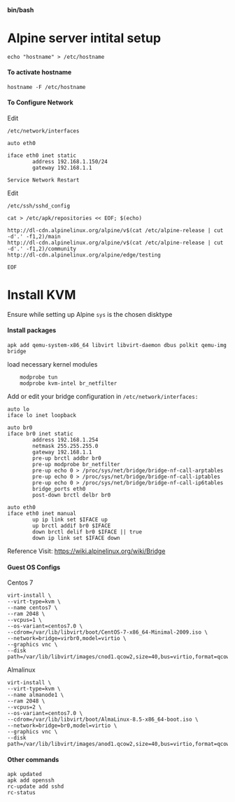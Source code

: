 #### bin/bash
# Alpine server intital setup

    echo "hostname" > /etc/hostname

#### To activate hostname

    hostname -F /etc/hostname

#### To Configure Network

Edit 

    /etc/network/interfaces

```
auto eth0

iface eth0 inet static
        address 192.168.1.150/24
        gateway 192.168.1.1
```
 
    Service Network Restart

Edit

    /etc/ssh/sshd_config

```
cat > /etc/apk/repositories << EOF; $(echo)

http://dl-cdn.alpinelinux.org/alpine/v$(cat /etc/alpine-release | cut -d'.' -f1,2)/main
http://dl-cdn.alpinelinux.org/alpine/v$(cat /etc/alpine-release | cut -d'.' -f1,2)/community
http://dl-cdn.alpinelinux.org/alpine/edge/testing

EOF
```
# Install KVM

Ensure while setting up Alpine `sys` is the chosen disktype

#### Install packages
    apk add qemu-system-x86_64 libvirt libvirt-daemon dbus polkit qemu-img bridge
load necessary kernel modules
```
    modprobe tun
    modprobe kvm-intel br_netfilter
```
    
Add or edit your bridge configuration in `/etc/network/interfaces:`
```
auto lo
iface lo inet loopback

auto br0
iface br0 inet static
        address 192.168.1.254
        netmask 255.255.255.0
        gateway 192.168.1.1
        pre-up brctl addbr br0
        pre-up modprobe br_netfilter
        pre-up echo 0 > /proc/sys/net/bridge/bridge-nf-call-arptables
        pre-up echo 0 > /proc/sys/net/bridge/bridge-nf-call-iptables
        pre-up echo 0 > /proc/sys/net/bridge/bridge-nf-call-ip6tables
        bridge_ports eth0
        post-down brctl delbr br0

auto eth0
iface eth0 inet manual
        up ip link set $IFACE up
        up brctl addif br0 $IFACE
        down brctl delif br0 $IFACE || true
        down ip link set $IFACE down
```
Reference Visit: https://wiki.alpinelinux.org/wiki/Bridge
####  Guest OS Configs
Centos 7
```
virt-install \
--virt-type=kvm \
--name centos7 \
--ram 2048 \
--vcpus=1 \
--os-variant=centos7.0 \
--cdrom=/var/lib/libvirt/boot/CentOS-7-x86_64-Minimal-2009.iso \
--network=bridge=virbr0,model=virtio \
--graphics vnc \
--disk path=/var/lib/libvirt/images/cnod1.qcow2,size=40,bus=virtio,format=qcow2
```
Almalinux
```
virt-install \
--virt-type=kvm \
--name almanode1 \
--ram 2048 \
--vcpus=2 \
--os-variant=centos7.0 \
--cdrom=/var/lib/libvirt/boot/AlmaLinux-8.5-x86_64-boot.iso \
--network=bridge=br0,model=virtio \
--graphics vnc \
--disk path=/var/lib/libvirt/images/anod1.qcow2,size=40,bus=virtio,format=qcow2

```
#### Other commands
```
apk updated
apk add openssh
rc-update add sshd
rc-status
```

